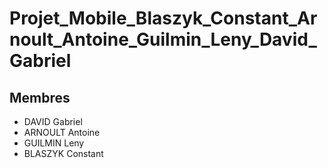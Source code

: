 # Projet_Mobile_Blaszyk_Constant_Arnoult_Antoine_Guilmin_Leny_David_Gabriel

## Membres
- DAVID Gabriel
- ARNOULT Antoine
- GUILMIN Leny
- BLASZYK Constant
